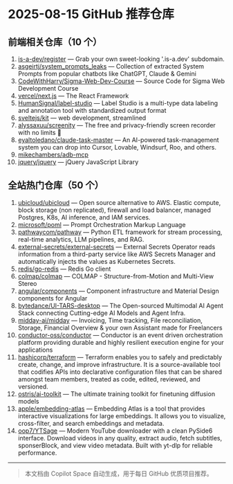 # 2025-08-15 GitHub 推荐仓库

## 前端相关仓库（10 个）

1. [is-a-dev/register](https://github.com/is-a-dev/register) — Grab your own sweet-looking '.is-a.dev' subdomain.
2. [asgeirtj/system_prompts_leaks](https://github.com/asgeirtj/system_prompts_leaks) — Collection of extracted System Prompts from popular chatbots like ChatGPT, Claude & Gemini
3. [CodeWithHarry/Sigma-Web-Dev-Course](https://github.com/CodeWithHarry/Sigma-Web-Dev-Course) — Source Code for Sigma Web Development Course
4. [vercel/next.js](https://github.com/vercel/next.js) — The React Framework
5. [HumanSignal/label-studio](https://github.com/HumanSignal/label-studio) — Label Studio is a multi-type data labeling and annotation tool with standardized output format
6. [sveltejs/kit](https://github.com/sveltejs/kit) — web development, streamlined
7. [alyssaxuu/screenity](https://github.com/alyssaxuu/screenity) — The free and privacy-friendly screen recorder with no limits 🎥
8. [eyaltoledano/claude-task-master](https://github.com/eyaltoledano/claude-task-master) — An AI-powered task-management system you can drop into Cursor, Lovable, Windsurf, Roo, and others.
9. [mikechambers/adb-mcp](https://github.com/mikechambers/adb-mcp)
10. [jquery/jquery](https://github.com/jquery/jquery) — jQuery JavaScript Library

## 全站热门仓库（50 个）

1. [ubicloud/ubicloud](https://github.com/ubicloud/ubicloud) — Open source alternative to AWS. Elastic compute, block storage (non replicated), firewall and load balancer, managed Postgres, K8s, AI inference, and IAM services.
2. [microsoft/poml](https://github.com/microsoft/poml) — Prompt Orchestration Markup Language
3. [pathwaycom/pathway](https://github.com/pathwaycom/pathway) — Python ETL framework for stream processing, real-time analytics, LLM pipelines, and RAG.
4. [external-secrets/external-secrets](https://github.com/external-secrets/external-secrets) — External Secrets Operator reads information from a third-party service like AWS Secrets Manager and automatically injects the values as Kubernetes Secrets.
5. [redis/go-redis](https://github.com/redis/go-redis) — Redis Go client
6. [colmap/colmap](https://github.com/colmap/colmap) — COLMAP - Structure-from-Motion and Multi-View Stereo
7. [angular/components](https://github.com/angular/components) — Component infrastructure and Material Design components for Angular
8. [bytedance/UI-TARS-desktop](https://github.com/bytedance/UI-TARS-desktop) — The Open-sourced Multimodal AI Agent Stack connecting Cutting-edge AI Models and Agent Infra.
9. [midday-ai/midday](https://github.com/midday-ai/midday) — Invoicing, Time tracking, File reconciliation, Storage, Financial Overview & your own Assistant made for Freelancers
10. [conductor-oss/conductor](https://github.com/conductor-oss/conductor) — Conductor is an event driven orchestration platform providing durable and highly resilient execution engine for your applications
11. [hashicorp/terraform](https://github.com/hashicorp/terraform) — Terraform enables you to safely and predictably create, change, and improve infrastructure. It is a source-available tool that codifies APIs into declarative configuration files that can be shared amongst team members, treated as code, edited, reviewed, and versioned.
12. [ostris/ai-toolkit](https://github.com/ostris/ai-toolkit) — The ultimate training toolkit for finetuning diffusion models
13. [apple/embedding-atlas](https://github.com/apple/embedding-atlas) — Embedding Atlas is a tool that provides interactive visualizations for large embeddings. It allows you to visualize, cross-filter, and search embeddings and metadata.
14. [oop7/YTSage](https://github.com/oop7/YTSage) — Modern YouTube downloader with a clean PySide6 interface. Download videos in any quality, extract audio, fetch subtitles, sponserBlock, and view video metadata. Built with yt-dlp for reliable performance.

---

> 本文档由 Copilot Space 自动生成，用于每日 GitHub 优质项目推荐。
